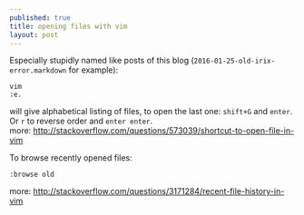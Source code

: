 ```yaml
---
published: true
title: opening files with vim
layout: post
---
```

Especially stupidly named like posts of this blog (`2016-01-25-old-irix-error.markdown` for example):

    vim
    :e.

will give alphabetical listing of files, to open the last one: `shift+G` and `enter`.  
Or `r` to reverse order and `enter enter`.  
more: <http://stackoverflow.com/questions/573039/shortcut-to-open-file-in-vim>

To browse recently opened files: 

    :browse old

more: <http://stackoverflow.com/questions/3171284/recent-file-history-in-vim>

